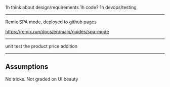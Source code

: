 1h think about design/requirements
1h code?
1h devops/testing

---

Remix SPA mode, deployed to github pages

https://remix.run/docs/en/main/guides/spa-mode

---

unit test the product price addition

---

## Assumptions

No tricks.
Not graded on UI beauty
